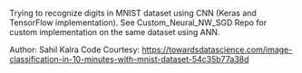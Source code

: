 Trying to recognize digits in MNIST dataset using CNN (Keras and TensorFlow implementation). 
See Custom_Neural_NW_SGD Repo for custom implementation on the same dataset using ANN.

Author: Sahil Kalra
Code Courtesy: https://towardsdatascience.com/image-classification-in-10-minutes-with-mnist-dataset-54c35b77a38d

